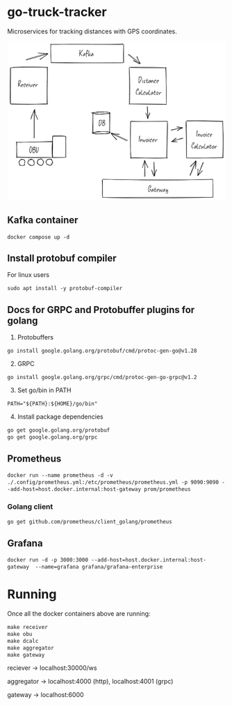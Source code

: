 # go-truck-tracker
Microservices for tracking distances with GPS coordinates.

![alt text](https://github.com/joshdstockdale/go-truck-tracker/blob/main/trackerWhite.png?raw=true)

## Kafka container
```
docker compose up -d
```

## Install protobuf compiler
For linux users
```
sudo apt install -y protobuf-compiler
```

## Docs for GRPC and Protobuffer plugins for golang
1. Protobuffers
```
go install google.golang.org/protobuf/cmd/protoc-gen-go@v1.28
```

2. GRPC
```
go install google.golang.org/grpc/cmd/protoc-gen-go-grpc@v1.2
```

3. Set go/bin in PATH
```
PATH="${PATH}:${HOME}/go/bin"
```

4. Install package dependencies
```
go get google.golang.org/protobuf
go get google.golang.org/grpc
```

## Prometheus
```
docker run --name prometheus -d -v ./.config/prometheus.yml:/etc/prometheus/prometheus.yml -p 9090:9090 --add-host=host.docker.internal:host-gateway prom/prometheus
```

### Golang client
```
go get github.com/prometheus/client_golang/prometheus
```

## Grafana
```
docker run -d -p 3000:3000 --add-host=host.docker.internal:host-gateway  --name=grafana grafana/grafana-enterprise
```


# Running
Once all the docker containers above are running: 
```
make receiver
make obu
make dcalc
make aggregator
make gateway
```

reciever -> localhost:30000/ws

aggregator -> localhost:4000 (http), localhost:4001 (grpc)

gateway -> localhost:6000
